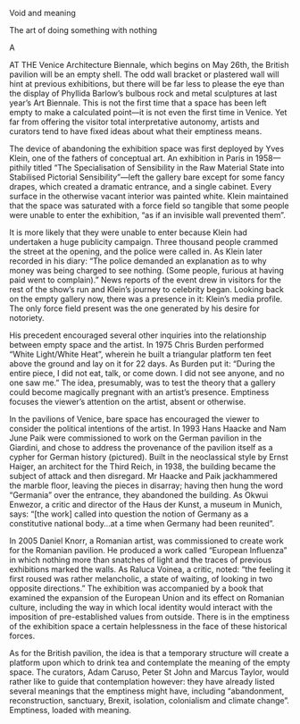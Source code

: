 Void and meaning

The art of doing something with nothing

A

AT THE Venice Architecture Biennale, which begins on May 26th, the British pavilion will be an empty shell. The odd wall bracket or plastered wall will hint at previous exhibitions, but there will be far less to please the eye than the display of Phyllida Barlow’s bulbous rock and metal sculptures at last year’s Art Biennale. This is not the first time that a space has been left empty to make a calculated point—it is not even the first time in Venice. Yet far from offering the visitor total interpretative autonomy, artists and curators tend to have fixed ideas about what their emptiness means.

The device of abandoning the exhibition space was first deployed by Yves Klein, one of the fathers of conceptual art. An exhibition in Paris in 1958—pithily titled “The Specialisation of Sensibility in the Raw Material State into Stabilised Pictorial Sensibility”—left the gallery bare except for some fancy drapes, which created a dramatic entrance, and a single cabinet. Every surface in the otherwise vacant interior was painted white. Klein maintained that the space was saturated with a force field so tangible that some people were unable to enter the exhibition, “as if an invisible wall prevented them”. 

It is more likely that they were unable to enter because Klein had undertaken a huge publicity campaign. Three thousand people crammed the street at the opening, and the police were called in. As Klein later recorded in his diary: “The police demanded an explanation as to why money was being charged to see nothing. (Some people, furious at having paid went to complain).” News reports of the event drew in visitors for the rest of the show’s run and Klein’s journey to celebrity began. Looking back on the empty gallery now, there was a presence in it: Klein’s media profile. The only force field present was the one generated by his desire for notoriety. 

His precedent encouraged several other inquiries into the relationship between empty space and the artist. In 1975 Chris Burden performed “White Light/White Heat”, wherein he built a triangular platform ten feet above the ground and lay on it for 22 days. As Burden put it: “During the entire piece, I did not eat, talk, or come down. I did not see anyone, and no one saw me.” The idea, presumably, was to test the theory that a gallery could become magically pregnant with an artist’s presence. Emptiness focuses the viewer’s attention on the artist, absent or otherwise.

In the pavilions of Venice, bare space has encouraged the viewer to consider the political intentions of the artist. In 1993 Hans Haacke and Nam June Paik were commissioned to work on the German pavilion in the Giardini, and chose to address the provenance of the pavilion itself as a cypher for German history (pictured). Built in the neoclassical style by Ernst Haiger, an architect for the Third Reich, in 1938, the building became the subject of attack and then disregard. Mr Haacke and Paik jackhammered the marble floor, leaving the pieces in disarray; having then hung the word “Germania” over the entrance, they abandoned the building. As Okwui Enwezor, a critic and director of the Haus der Kunst, a museum in Munich, says: “[the work] called into question the notion of Germany as a constitutive national body…at a time when Germany had been reunited”. 

In 2005 Daniel Knorr, a Romanian artist, was commissioned to create work for the Romanian pavilion. He produced a work called “European Influenza” in which nothing more than snatches of light and the traces of previous exhibitions marked the walls. As Raluca Voinea, a critic, noted: “the feeling it first roused was rather melancholic, a state of waiting, of looking in two opposite directions.” The exhibition was accompanied by a book that examined the expansion of the European Union and its effect on Romanian culture, including the way in which local identity would interact with the imposition of pre-established values from outside. There is in the emptiness of the exhibition space a certain helplessness in the face of these historical forces. 

As for the British pavilion, the idea is that a temporary structure will create a platform upon which to drink tea and contemplate the meaning of the empty space. The curators, Adam Caruso, Peter St John and Marcus Taylor, would rather like to guide that contemplation however: they have already listed several meanings that the emptiness might have, including “abandonment, reconstruction, sanctuary, Brexit, isolation, colonialism and climate change”. Emptiness, loaded with meaning. 
